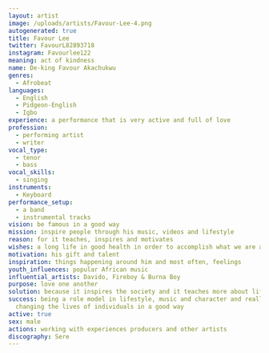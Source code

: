 ```yaml
---
layout: artist
image: /uploads/artists/Favour-Lee-4.png
autogenerated: true
title: Favour Lee
twitter: FavourL82893718
instagram: Favourlee122
meaning: act of kindness
name: De-king Favour Akachukwu
genres:
  - Afrobeat
languages:
  - English
  - Pidgeon-English
  - Igbo
experience: a performance that is very active and full of love
profession:
  - performing artist
  - writer
vocal_type:
  - tenor
  - bass
vocal_skills:
  - singing
instruments:
  - Keyboard
performance_setup:
  - a band
  - instrumental tracks
vision: be famous in a good way
mission: inspire people through his music, videos and lifestyle
reason: for it teaches, inspires and motivates
wishes: a long life in good health in order to accomplish what we are assigned to
motivation: his gift and talent
inspiration: things happening around him and most often, feelings
youth_influences: popular African music
influential_artists: Davido, Fireboy & Burna Boy
purpose: love one another
solution: because it inspires the society and it teaches more about life
success: being a role model in lifestyle, music and character and really
  changing the lives of individuals in a good way
active: true
sex: male
actions: working with experiences producers and other artists
discography: Sere
---
```

